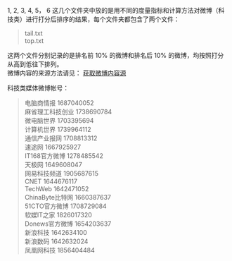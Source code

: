 1, 2, 3, 4, 5， 6 这几个文件夹中放的是用不同的度量指标和计算方法对微博（科技类）进行打分后排序的结果，每个文件夹都包含了两个文件：  
> tail.txt  
> top.txt  

这两个文件分别记录的是排名前 10% 的微博和排名后 10% 的微博，均按照打分从高到低往下排列。  
微博内容的来源方法请见： [获取微博内容源](https://shenzhen.wumii.net/reviewboard/r/7025/)  

科技类媒体微博帐号：  
> 电脑商情报	1687040052  
> 麻省理工科技创业	1738690784  
> 微电脑世界	1703395694  
> 计算机世界	1739964112  
> 通信产业报网	1708813312  
> 速途网	1667925927  
> IT168官方微博	1278485542  
> 天极网	1649608047  
> 网易科技频道	1905687615  
> CNET	1644676117  
> TechWeb	1642471052  
> ChinaByte比特网	1660387637  
> 51CTO官方微博	1708729084  
> 软媒IT之家	1826017320  
> Donews官方微博	1654203637  
> 新浪科技	1642634100  
> 新浪数码	1642632024  
> 凤凰网科技	1856404484  